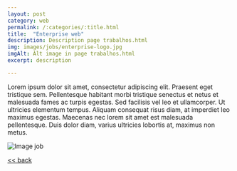 ```yaml
---
layout: post
category: web
permalink: /:categories/:title.html
title:  "Enterprise web"
description: Description page trabalhos.html
img: images/jobs/enterprise-logo.jpg
imgAlt: Alt image in page trabalhos.html
excerpt: description

---
```


 Lorem ipsum dolor sit amet, consectetur adipiscing elit. Praesent eget tristique sem. Pellentesque habitant morbi tristique senectus et netus et malesuada fames ac turpis egestas. Sed facilisis vel leo et ullamcorper. Ut ultricies elementum tempus. Aliquam consequat risus diam, at imperdiet leo maximus egestas. Maecenas nec lorem sit amet est malesuada pellentesque. Duis dolor diam, varius ultricies lobortis at, maximus non metus. 


<img src="{{ site.baseurl }}/images/jobs/job.jpg" alt="Image job">

<a href="{{ site.baseurl }}/trabalhos.html"> << back </a>
